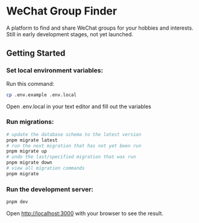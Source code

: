 # WeChat Group Finder
A platform to find and share WeChat groups for your hobbies and interests.
Still in early development stages, not yet launched.


## Getting Started

### Set local environment variables:
Run this command:
```bash
cp .env.example .env.local
```
Open .env.local in your text editor and fill out the variables

### Run migrations:
```bash
# update the database schema to the latest version
pnpm migrate latest
# run the next migration that has not yet been run 
pnpm migrate up 
# undo the last/specified migration that was run 
pnpm migrate down
# view all migration commands
pnpm migrate
```

### Run the development server:

```bash
pnpm dev
```

Open [http://localhost:3000](http://localhost:3000) with your browser to see the result.
